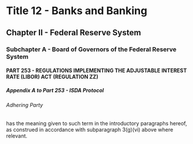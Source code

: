 
# Title 12 - Banks and Banking
## Chapter II - Federal Reserve System
### Subchapter A - Board of Governors of the Federal Reserve System
#### PART 253 - REGULATIONS IMPLEMENTING THE ADJUSTABLE INTEREST RATE (LIBOR) ACT (REGULATION ZZ)
##### Appendix A to Part 253 - ISDA Protocol
###### Adhering Party

has the meaning given to such term in the introductory paragraphs hereof, as construed in accordance with subparagraph 3(g)(vi) above where relevant.
